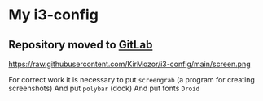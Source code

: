 # My i3-config
## Repository moved to [GitLab](https://gitlab.com/KirMozor/i3-config)

https://raw.githubusercontent.com/KirMozor/i3-config/main/screen.png

For correct work it is necessary to put `screengrab` (a program for creating screenshots)
And put `polybar` (dock)
And put fonts `Droid`
